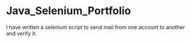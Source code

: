 # Java_Selenium_Portfolio
I have written a selenium script to send mail from one account to another and verify it.
